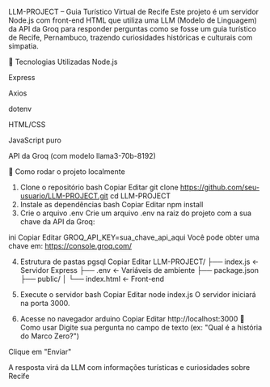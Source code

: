 LLM-PROJECT – Guia Turístico Virtual de Recife
Este projeto é um servidor Node.js com front-end HTML que utiliza uma LLM (Modelo de Linguagem) da API da Groq para responder perguntas como se fosse um guia turístico de Recife, Pernambuco, trazendo curiosidades históricas e culturais com simpatia.

🧠 Tecnologias Utilizadas
Node.js

Express

Axios

dotenv

HTML/CSS

JavaScript puro

API da Groq (com modelo llama3-70b-8192)

🚀 Como rodar o projeto localmente
1. Clone o repositório
bash
Copiar
Editar
git clone https://github.com/seu-usuario/LLM-PROJECT.git
cd LLM-PROJECT
2. Instale as dependências
bash
Copiar
Editar
npm install
3. Crie o arquivo .env
Crie um arquivo .env na raiz do projeto com a sua chave da API da Groq:

ini
Copiar
Editar
GROQ_API_KEY=sua_chave_api_aqui
Você pode obter uma chave em: https://console.groq.com/

4. Estrutura de pastas
pgsql
Copiar
Editar
LLM-PROJECT/
├── index.js            ← Servidor Express
├── .env                ← Variáveis de ambiente
├── package.json
├── public/
│   └── index.html      ← Front-end
5. Execute o servidor
bash
Copiar
Editar
node index.js
O servidor iniciará na porta 3000.

6. Acesse no navegador
arduino
Copiar
Editar
http://localhost:3000
💬 Como usar
Digite sua pergunta no campo de texto (ex: "Qual é a história do Marco Zero?")

Clique em "Enviar"

A resposta virá da LLM com informações turísticas e curiosidades sobre Recife
